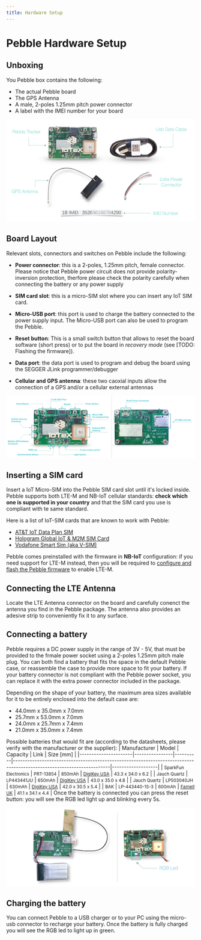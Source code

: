 ```yaml
---
title: Hardware Setup
---
```


# Pebble Hardware Setup

## Unboxing

You Pebble box contains the following:

- The actual Pebble board
- The GPS Antenna
- A male, 2-poles 1.25mm pitch power connector
- A label with the IMEI number for your board

![](/img/developer/pebble-unbox.jpg)

## Board Layout

Relevant slots, connectors and switches on Pebble include the following:

- **Power connector**: this is a 2-poles, 1.25mm pitch, female connector. Please notice that Pebble power circuit does not provide polarity-inversion protection, therfore please check the polarity carefully when connecting the battery or any power supply

- **SIM card slot**: this is a micro-SIM slot where you can insert any IoT SIM card.

- **Micro-USB port**: this port is used to charge the battery connected to the power supply input. The Micro-USB port can also be used to program the Pebble.

- **Reset button**: This is a small switch button that allows to reset the board software (short press) or to put the board in _recovery mode_ (see [TODO: Flashing the firmware]).

- **Data port**: the data port is used to program and debug the board using the SEGGER JLink programmer/debugger

- **Cellular and GPS antenna**: these two caoxial inputs allow the connection of a GPS and/or a cellular external antennas

<div id="board-layout-image"></div>

![](/img/developer/pebble-layout.jpg)

## Inserting a SIM card

Insert a IoT Micro-SIM into the Pebble SIM card slot until it's locked inside. Pebble supports both LTE-M and NB-IoT cellular standards: **check which one is supported in your country** and that the SIM card you use is compliant with te same standard.

Here is a list of IoT-SIM cards that are known to work with Pebble:

- [AT&T IoT Data Plan SIM](https://marketplace.att.com/products/att-iot-dataplans-lte-internationalloc)
- [Hologram Global IoT & M2M SIM Card](https://www.hologram.io/products/iot-sim-card)
- [Vodafone Smart Sim (aka V-SIM)](https://eshop.v.vodafone.com/uk/v-sim)

Pebble comes preinstalled with the firmware in **NB-IoT** configuration: if you need support for LTE-M instead, then you will be required to [configure and flash the Pebble firmware](pebble-firmware-configure) to enable LTE-M.

## Connecting the LTE Antenna

Locate the LTE Antenna connector on the board and carefully conenct the antenna you find in the Pebble package. The antenna also provides an adesive strip to conveniently fix it to any surface.

## Connecting a battery

Pebble requires a DC power supply in the range of 3V - 5V, that must be provided to the frmale power socket using a 2-poles 1.25mm pitch male plug. You can both find a battery that fits the space in the default Pebble case, or reassemble the case to provide more space to fit your battery. If your battery connector is not compliant with the Pebble power socket, you can replace it with the extra power connector included in the package.

Depending on the shape of your battery, the maximum area sizes available for it to be entirely enclosed into the default case are:

- 44.0mm x 35.0mm x 7.0mm
- 25.7mm x 53.0mm x 7.0mm
- 24.0mm x 25.7mm x 7.4mm
- 21.0mm x 35.0mm x 7.4mm

Possible batteries that would fit are (according to the datasheets, please verify with the manufacturer or the supplier):
| Manufacturer | Model | Capacity | Link | Size [mm] |
|----------------------|----------------|----------|----------------------------------------------------------------------------------------------------------------------|-------------------|
| <small>SparkFun Electronics</small> | <small>PRT-13854</small> | <small>850mAh</small> | <small>[DigiKey USA](https://www.digikey.com/en/products/detail/sparkfun-electronics/PRT-13854/6605201)</small> | <small>43.3 x 34.0 x 6.2</small> |
| <small>Jauch Quartz</small> | <small>LP443441JU</small> | <small>650mAh</small> | <small>[DigiKey USA](https://www.digikey.com/en/products/detail/jauch-quartz/LP443441JU-PCM-WIRES-50MM/9560984)</small> | <small>43.0 x 35.0 x 4.8</small> |
| <small>Jauch Quartz</small> | <small>LP503040JH</small> | <small>630mAh</small> | <small>[DigiKey USA](https://www.digikey.com/en/products/detail/jauch-quartz/LP503040JH-PCM-WIRES-50MM/9560983)</small> | <small>42.0 x 30.5 x 5.4</small> |
| <small>BAK </small> | <small>LP-443440-1S-3</small> | <small>600mAh</small> | <small>[Farnell UK](https://uk.farnell.com/bak/lp-443440-1s-3/battery-lithium-pol-3-7v-0-6ah/dp/2077883?ost=lp-443440-1s-3)</small> | <small>41.1 x 34.1 x 4.4</small> |
Once the battery is connected you can press the reset button: you will see the RGB led light up and blinking every 5s.

![](/img/developer/pebble-connected.jpg)

## Charging the battery

You can connect Pebble to a USB charger or to your PC using the micro-usb connector to recharge your battery. Once the battery is fully charged you will see the RGB led to light up in green.
